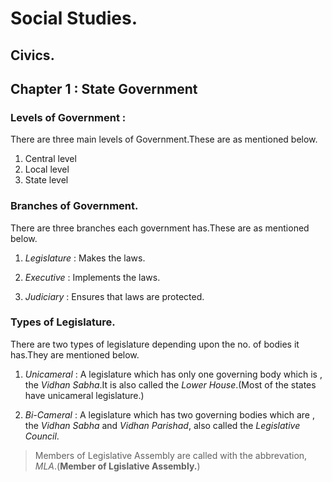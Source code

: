 
# Social Studies.

## Civics.

## Chapter 1 : State Government

### Levels of Government :
There are three main levels of Government.These are as mentioned below.

1. Central level
2. Local level
3. State level

### Branches of Government.
There are three branches each government has.These are as mentioned below.

1. _Legislature_ : Makes the laws.

2. _Executive_ : Implements the laws.

3. _Judiciary_ : Ensures that laws are protected.

### Types of Legislature.
There are two types of legislature depending upon the no. of bodies it has.They are mentioned below.

1. _Unicameral_ : A legislature which has only one governing body which is , the _Vidhan Sabha_.It is also called the _Lower House_.(Most of the states have unicameral legislature.)

2. _Bi-Cameral_ : A legislature which has two governing bodies which are , the _Vidhan Sabha_ and _Vidhan Parishad_, also called the _Legislative Council_.

> Members of Legislative Assembly are called with the abbrevation, _MLA_.(**Member of Lgislative Assembly.**)



